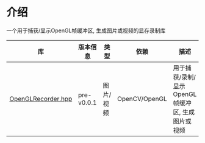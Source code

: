 # 介绍

一个用于捕获/显示OpenGL帧缓冲区, 生成图片或视频的显存录制库

| 库                                       | 版本信息   | 类型      | 依赖          | 描述                                             | 文档                           |
| ---------------------------------------- | ---------- | --------- | ------------- | ------------------------------------------------ | ------------------------------ |
| [OpenGLRecorder.hpp](https://github.com/Sunrisepeak/honly/OpenGLRecorder.hpp) | pre-v0.0.1 | 图片/视频 | OpenCV/OpenGL | 用于捕获/录制/显示OpenGL帧缓冲区, 生成图片或视频 |  |